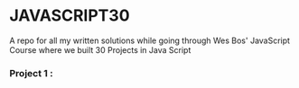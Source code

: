 # JAVASCRIPT30
 A repo for all my written solutions while going through Wes Bos' JavaScript Course where we built 30 Projects in Java Script


### Project 1 : 